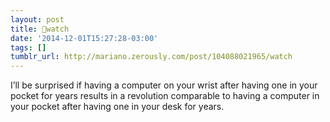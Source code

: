 ```yaml
---
layout: post
title: watch
date: '2014-12-01T15:27:28-03:00'
tags: []
tumblr_url: http://mariano.zerously.com/post/104088021965/watch
---
```

I’ll be surprised if having a computer on your wrist after having one in your pocket for years results in a revolution comparable to having a computer in your pocket after having one in your desk for years.
